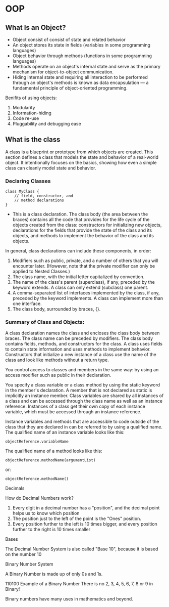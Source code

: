 # OOP

## What Is an Object?
- Object consist of consist of state and related behavior
-  An object stores its state in fields (variables in some programming languages)
-  Object behavior through methods (functions in some programming languages)
- Methods operate on an object's internal state and serve as the primary mechanism for object-to-object communication.
- Hiding internal state and requiring all interaction to be performed through an object's methods is known as data encapsulation — a fundamental principle of object-oriented programming.

Benifits of using objects:
1. Modularity
2. Information-hiding
3. Code re-use
4. Pluggability and debugging ease

## What is the class 

A class is a blueprint or prototype from which objects are created. This section defines a class that models the state and behavior of a real-world object. It intentionally focuses on the basics, showing how even a simple class can cleanly model state and behavior.

### Declaring Classes

```
class MyClass {
    // field, constructor, and 
    // method declarations
}
```
- This is a class declaration. The class body (the area between the braces) contains all the code that provides for the life cycle of the objects created from the class: constructors for initializing new objects, declarations for the fields that provide the state of the class and its objects, and methods to implement the behavior of the class and its objects.

In general, class declarations can include these components, in order:

1. Modifiers such as public, private, and a number of others that you will encounter later. (However, note that the private modifier can only be applied to Nested Classes.)
2. The class name, with the initial letter capitalized by convention.
3. The name of the class's parent (superclass), if any, preceded by the keyword extends. A class can only extend (subclass) one parent.
4. A comma-separated list of interfaces implemented by the class, if any, preceded by the keyword implements. A class can implement more than one interface.
5. The class body, surrounded by braces, {}.

### Summary of Class and Objects:

A class declaration names the class and encloses the class body between braces. The class name can be preceded by modifiers. The class body contains fields, methods, and constructors for the class. A class uses fields to contain state information and uses methods to implement behavior. Constructors that initialize a new instance of a class use the name of the class and look like methods without a return type.

You control access to classes and members in the same way: by using an access modifier such as public in their declaration.

You specify a class variable or a class method by using the static keyword in the member's declaration. A member that is not declared as static is implicitly an instance member. Class variables are shared by all instances of a class and can be accessed through the class name as well as an instance reference. Instances of a class get their own copy of each instance variable, which must be accessed through an instance reference.

Instance variables and methods that are accessible to code outside of the class that they are declared in can be referred to by using a qualified name. The qualified name of an instance variable looks like this:
```
objectReference.variableName
```
The qualified name of a method looks like this:
```
objectReference.methodName(argumentList)
```
or:
```
objectReference.methodName()
```

Decimals

How do Decimal Numbers work?

1. Every digit in a decimal number has a "position", and the decimal point helps us to know which position
2. The position just to the left of the point is the "Ones" position.
3. Every position further to the left is 10 times bigger, and every position further to the right is 10 times smaller

Bases

The Decimal Number System is also called "Base 10", because it is based on the number 10

Binary Number System

A Binary Number is made up of only 0s and 1s.

110100
Example of a Binary Number
There is no 2, 3, 4, 5, 6, 7, 8 or 9 in Binary!

Binary numbers have many uses in mathematics and beyond.



